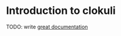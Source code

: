 # Introduction to clokuli

TODO: write [great documentation](http://jacobian.org/writing/what-to-write/)
